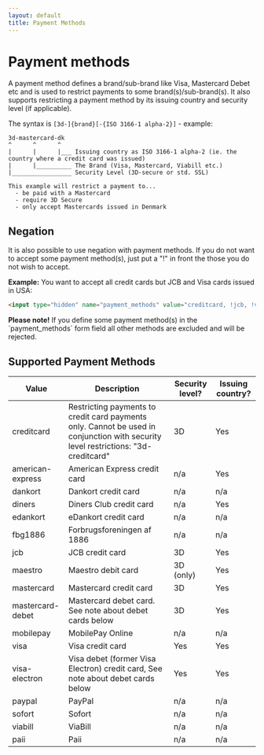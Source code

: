 ```yaml
---
layout: default
title: Payment Methods
---
```


# Payment methods

A payment method defines a brand/sub-brand like Visa, Mastercard Debet etc and is used to restrict payments to some brand(s)/sub-brand(s). It also supports restricting a payment method by its issuing country and security level (if applicable).

The syntax is `[3d-]{brand}[-{ISO 3166-1 alpha-2}]` - example:

```
3d-mastercard-dk
^      ^      ^
|      |      |___ Issuing country as ISO 3166-1 alpha-2 (ie. the country where a credit card was issued)
|      |__________ The Brand (Visa, Mastercard, Viabill etc.)
|_________________ Security Level (3D-secure or std. SSL)

This example will restrict a payment to...
  - be paid with a Mastercard
  - require 3D Secure
  - only accept Mastercards issued in Denmark
```

##  Negation

It is also possible to use negation with payment methods. If you do not want to accept some payment method(s), just put a "!" in front the those you do not wish to accept.

**Example:** You want to accept all credit cards but JCB and Visa cards issued in USA:

```html
<input type="hidden" name="payment_methods" value="creditcard, !jcb, !visa-us">
```

<div class="alert alert-warning"><strong>Please note!</strong> If you define some payment method(s) in the `payment_methods` form field all other methods are excluded and will be rejected.</div>

## Supported Payment Methods

<table class="table table-striped first-column-nowrap">
  <thead>
    <tr>
      <th>Value</th>
      <th>Description</th>
      <th>Security level?</th>
      <th>Issuing country?</th>
    </tr>
  </thead>
  <tbody>
    <tr>
      <td>creditcard</td>
      <td>Restricting payments to credit card payments only. Cannot be used in conjunction with security level restrictions: "3d-creditcard"</td>
      <td>3D</td>
      <td>Yes</td>
    </tr>
    <tr>
      <td>american-express</td>
      <td>American Express credit card</td>
      <td>n/a</td>
      <td>Yes</td>
    </tr>
    <tr>
      <td>dankort</td>
      <td>Dankort credit card</td>
      <td>n/a</td>
      <td>n/a</td>
    </tr>
    <!--<tr>
      <td>danske-dk</td>
      <td>Danske Net Bank</td>
      <td></td>
      <td></td>
    </tr>-->
    <tr>
      <td>diners</td>
      <td>Diners Club credit card</td>
      <td>n/a</td>
      <td>Yes</td>
    </tr>
    <tr>
      <td>edankort</td>
      <td>eDankort credit card</td>
      <td>n/a</td>
      <td>n/a</td>
    </tr>
    <tr>
      <td>fbg1886</td>
      <td>Forbrugsforeningen af 1886</td>
      <td>n/a</td>
      <td>n/a</td>
    </tr>
    <tr>
      <td>jcb</td>
      <td>JCB credit card</td>
      <td>3D</td>
      <td>Yes</td>
    </tr>
    <tr>
      <td>maestro</td>
      <td>Maestro debit card</td>
      <td>3D (only)</td>
      <td>Yes</td>
    </tr>
    <tr>
      <td>mastercard</td>
      <td>Mastercard credit card</td>
      <td>3D</td>
      <td>Yes</td>
    </tr>
    <tr>
      <td>mastercard-debet</td>
      <td>Mastercard debet card. See note about debet cards below</td>
      <td>3D</td>
      <td>Yes</td>
    </tr>
    <tr>
      <td>mobilepay</td>
      <td>MobilePay Online</td>
      <td>n/a</td>
      <td>n/a</td>
    </tr>
    <!--<tr>
      <td>nordea-dk</td>
      <td>Nordea Net Bank</td>
      <td></td>
      <td></td>
    </tr>-->
    <tr>
      <td>visa</td>
      <td>Visa credit card</td>
      <td>Yes</td>
      <td>Yes</td>
    </tr>
    <tr>
      <td>visa-electron</td>
      <td>Visa debet (former Visa Electron) credit card, See note about debet cards below</td>
      <td>Yes</td>
      <td>Yes</td>
    </tr>
    <tr>
      <td>paypal</td>
      <td>PayPal</td>
      <td>n/a</td>
      <td>n/a</td>
    </tr>
    <tr>
      <td>sofort</td>
      <td>Sofort</td>
      <td>n/a</td>
      <td>n/a</td>
    </tr>
    <tr>
      <td>viabill</td>
      <td>ViaBill</td>
      <td>n/a</td>
      <td>n/a</td>
    </tr>
    <tr>
      <td>paii</td>
      <td>Paii</td>
      <td>n/a</td>
      <td>n/a</td>
    </tr>
  </tbody>
</table>
